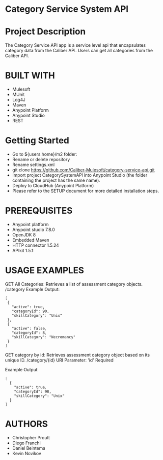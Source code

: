 # Category Service System API

# Project Description
The Category Service API app is a service level api that encapsulates category data from the Caliber API. Users can get all categories from the Caliber API.

# BUILT WITH
- Mulesoft
- MUnit
- Log4J
- Maven
- Anypoint Platform
- Anypoint Studio
- REST

# Getting Started
- Go to ${users.home}/m2 folder:
- Rename or delete repository
- Rename settings.xml
- git clone https://github.com/Caliber-Mulesoft/category-service-api.git
- Import project CategorySystemAPI into Anypoint Studio (the folder containing the project has the same name).
- Deploy to CloudHub (Anypoint Platform)
- Please refer to the SETUP document for more detailed installation steps.

# PREREQUISITES
- Anypoint platform
- Anypoint studio 7.8.0
- OpenJDK 8
- Embedded Maven
- HTTP connector 1.5.24
- APIkit 1.5.1

# USAGE EXAMPLES
GET All Categories: Retrieves a list of assessment category objects. /category
 Example Output:
 ```
 [
  {
    "active": true,
    "categoryId": 90,
    "skillCategory": "Unix"
  },
  {
    "active": false,
    "categoryId": 8,
    "skillCategory": "Necromancy"
  }
]
 ```

GET category by id: Retrieves assessment category object based on its unique ID. /category/{id}
URI Parameter: 'id' Required

Example Output
```
[
  {
    "active": true,
    "categoryId": 90,
    "skillCategory": "Unix"
  }
]
```

# AUTHORS
- Christopher Proutt
- Diego Franchi
- Daniel Beintema
- Kevin Novikov
